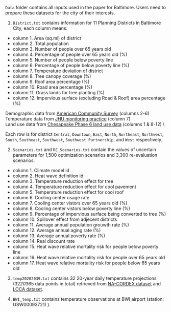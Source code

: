 `Data` folder contains all inputs used in the paper for Baltimore. Users need to prepare these datasets for the city of their interests.

1. `District.txt` contains information for 11 Planning Districts in Baltimore City, each column means:

  * column 1.  Area (sq.mi) of district 
  * column 2.  Total population 
  * column 3.  Number of people over 65 years old  
  * column 4.  Percentage of people over 65 years old (%)
  * column 5.  Number of people below poverty line
  * column 6.  Percentage of people below poverty line (%)
  * column 7.  Temperature deviation of district 
  * column 8.  Tree canopy coverage (%) 
  * column 9.  Roof area percentage (%) 
  * column 10.  Road area percentage (%)
  * column 11. Grass lands for tree planting (%)
  * column 12. Impervious surface (excluding Road & Roof) area percentage (%)

Demographic data from [American Community Survey]( https://www.census.gov/programs-surveys/acs) (columns 2-6) \
Temperature data from [JHU monitoring practice]( https://journals.ametsoc.org/view/journals/apme/56/1/jamc-d-16-0232.1.xml) (column 7) \
Land use data from [Chesapeake Phase 6 land use data]( https://www.chesapeakeconservancy.org/conservation-innovation-center/high-resolution-data/land-use-data-project/) (columns 1 & 8-12) \

Each row is for district `Central`, `Downtown`, `East`, `North`, `Northeast`, `Northwest`, `South`, `Southeast`, `Southwest`, `Southwest Partnership`, and `West` respectively. 


2. `Scenarios.txt` and `RE_Scenarios.txt` contain the values of uncertain parameters for 1,500 optimization scenarios and 3,300 re-evaluation scenarios. 
  * column 1. Climate model	id
  * column 2. Heat wave definition id	
  * column 3. Temperature reduction effect for tree
  * column 4. Temperature reduction effect for cool pavement	
  * column 5. Temperature reduction effect for cool roof	
  * column 6. Cooling center usage rate	
  * column 7. Cooling center vistors over 65 years old (%)	
  * column 8. Cooling center vistors below poverty line (%)	
  * column 9. Percentage of impervious surface being converted to tree (%)
  * column 10. Spillover effect from adjecent districts	
  * column 11. Average annual population grouwth rate (%)	
  * column 12. Average annual aging rate (%)	
  * column 13. Average annual poverty rate (%)	
  * column 14. Real discount rate	
  * column 15. Heat wave relative mortality risk for people below poverty line	
  * column 16. Heat wave relative mortality risk for people over 65 years old
  * column 17. Heat wave relative mortality risk for people below 65 years old

3. `temp20202039.txt` contains 32 20-year daily temperature projections (32*20*365 data points in total) retrieved from [NA-CORDEX dataset](https://na-cordex.org/) and [LOCA dataset](http://loca.ucsd.edu/). 


4. `BWI_temp.txt` contains temperature observations at BWI airport (station: USW00093721)
). 
